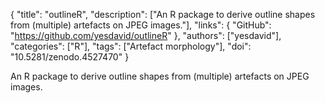 {
  "title": "outlineR",
  "description": ["An R package to derive outline shapes from (multiple) artefacts on JPEG images."],
  "links": {
    "GitHub": "https://github.com/yesdavid/outlineR"
  },
  "authors": ["yesdavid"],
  "categories": ["R"],
  "tags": ["Artefact morphology"],
  "doi": "10.5281/zenodo.4527470"
}

<!-- Generated by csv2md.R – do not edit by hand -->

An R package to derive outline shapes from (multiple) artefacts on JPEG images.